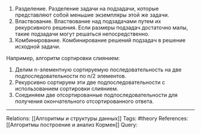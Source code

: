 1. Разделение. Разделение задачи на подзадачи, которые представляют собой меньшие экземпляры этой же задачи.
2. Властвование. Властвование над подзадачами путем их рекурсивного решения. Если размеры подзадач достаточно малы, такие подзадачи могут решаться непосредственно. 
3. Комбинирование. Комбинирование решений подзадач в решение исходной задачи. 

Например, алгоритм сортировки слиянием:
1. Делим n-элементную сортируемую последовательность на две подпоследовательности по n/2 элементов.
2. Рекурсивно сортируем эти две подпоследовательности с использованием сортировки слиянием.
3. Соединяем две отсортированные подпоследовательности для получения окончательного отсортированного ответа. 

___
Relations: [[Алгоритмы и структуры данных]] 
Tags: #theory 
References: [[Алгоритмы построение и анализ Кормен]] 
Query: 